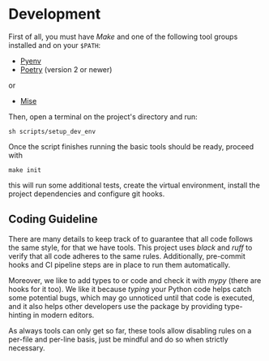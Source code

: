 # Development

First of all, you must have *Make* and one of the following tool groups
installed and on your `$PATH`:

 * [Pyenv](https://github.com/pyenv/pyenv)
 * [Poetry](https://python-poetry.org/docs/#installation) (version 2 or newer)

 or

 * [Mise](https://mise.jdx.dev/)

Then, open a terminal on the project's directory and run:

```console
sh scripts/setup_dev_env
```

Once the script finishes running the basic tools should be ready, proceed with

```
make init
```

this will run some additional tests, create the virtual environment, install
the project dependencies and configure git hooks.


## Coding Guideline

There are many details to keep track of to guarantee that all code follows the
same style, for that we have tools. This project uses *black* and *ruff* to
verify that all code adheres to the same rules. Additionally, pre-commit hooks
and CI pipeline steps are in place to run them automatically.

Moreover, we like to add types to or code and check it with *mypy* (there are
hooks for it too). We like it because *typing* your Python code helps catch some
potential bugs, which may go unnoticed until that code is executed, and it also
helps other developers use the package by providing type-hinting in modern editors.

As always tools can only get so far, these tools allow disabling rules on a per-file
and per-line basis, just be mindful and do so when strictly necessary.
